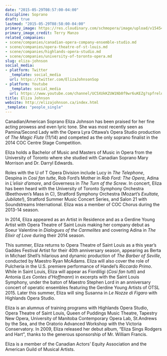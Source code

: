 ```yaml
---
date: "2015-05-29T08:57:00-04:00"
discipline: Soprano
draft: true
lastmod: "2015-05-29T08:58:00-04:00"
primary_image: https://res.cloudinary.com/schmopera/image/upload/v1545409169/media/webhook-uploads/1432904272405/eliza_johnnson_1_headshot-crop-u630.jpg.jpg
primary_image_credit: Terry Manzo
related_companies:
- scene/companies/canadian-opera-company-ensemble-studio.md
- scene/companies/opera-theatre-of-st-louis.md
- scene/companies/highlands-opera-studio.md
- scene/companies/university-of-toronto-opera.md
slug: eliza-johnson
social_media:
- platform: Twitter
  _template: social_media
  url: https://twitter.com/ElizaJohnsonSop
- platform: Youtube
  _template: social_media
  url: https://www.youtube.com/channel/UC5XUkKZUW1Nb0f9wr6uKEZg?spfreload=10
title: Eliza Johnson
website: http://elizajohnson.ca/index.html
_template: "people_single"
---
```


Canadian/American Soprano Eliza Johnson has been praised for her fine acting prowess and even lyric tone.  She was most recently seen as Pamina/Second Lady with the Opera Lyra Ottawa’s Opera Studio production of *The Magic Flute* (11/14) and competed as the only soprano finalist in the 2014 COC Centre Stage Competition.
 
Eliza holds a Bachelor of Music and Masters of Music in Opera from the University of Toronto where she studied with Canadian Soprano Mary Morrison and Dr. Darryl Edwards.
 
Roles with the U of T Opera Division include Lucy in *The Telephone*, Despina in *Così fan tutte*, Rob Ford’s Mother in *Rob Ford: The Opera*, Adina in *L’elisir d’amore*, and Governess in *The Turn of the Screw*. In concert, Eliza has been heard with the University of Toronto Symphony Orchestra (Beethoven’s Mass in C), Stratford Symphony Orchestra (Mozart’s *Exultate, Jubilate!*), Stratford Summer Music Concert Series, and Salon 21 with Soundstreams International. Eliza was a member of COC Chorus during the 2013-14 season.
 
In 2014, Eliza appeared as an Artist in Residence and as a Gerdine Young Artist with Opera Theatre of Saint Louis making her company debut as Soeur Valentine in *Dialogues of the Carmelites* and covering Adina in *The Elixir of Love* during their 2014 season.
 
This summer, Eliza returns to Opera Theatre of Saint Louis as a this year’s Gaddes Festival Artist for their 40th anniversary season, appearing as Berta in Michael Shell’s hilarious and dynamic production of *The Barber of Seville*, conducted by Maestro Ryan McAdams.  Eliza will also cover the role of Pulcheria in the U.S. premiere performance of Handel’s *Riccardo Primo*. While in Saint Louis, Eliza will appear as Fiordiligi (*Cosi fan tutti*) and Antonia (*Les Contes d’Hoffmann*) in excerpts with the Saint Louis Symphony, under the baton of Maestro Stephen Lord in an anniversary concert of operatic ensembles featuring the Gerdine Young Artists of OTSL 2015. Later this summer, Eliza will sing Susanna in *Le Nozze di Figaro* with Highlands Opera Studio.
 
Eliza is an alumnus of training programs with Highlands Opera Studio, Opera Theatre of Saint Louis, Queen of Puddings Music Theatre, Tapestry New Opera, University of Manitoba Contemporary Opera Lab, St.Andrews by the Sea, and the Oratorio Advanced Workshop with the Victoria Conservatory.  In 2009, Eliza released her debut album, “Eliza Sings Rodgers and Hart", thanks to the generous sponsorship of Mr. William Francis.
 
Eliza is a member of the Canadian Actors’ Equity Association and the American Guild of Musical Artists.
